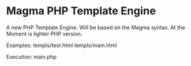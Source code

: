 # Magma PHP Template Engine
A new PHP Template Engine. Will be based on the Magma syntax.
At the Moment is lighter PHP version.

Examples:
templs/test.html
templs/main.html

Execution:
main.php
